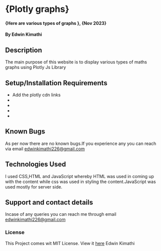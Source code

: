 # {Plotly graphs}
#### {Here are various types of graphs }, {Nov 2023}
#### By **Edwin Kimathi**
## Description
The main purpose of this website is to display various types of maths graphs using Plotly Js Library
## Setup/Installation Requirements
* Add the plotly cdn links
* 
* 
* 
* 
## Known Bugs
 As per now there are no known bugs.If you experience any you can reach via email edwinkimathi226@gmail.com
## Technologies Used
I used CSS,HTML and JavaScript whereby HTML was used in coming up with the content while css was used in styling the content.JavaScript was used mostly for server side.
## Support and contact details
Incase of any queries you can reach me through email edwinkimathi226@gmail.com
### License
This Project comes wit MIT License. View it <a href="https://github.com/edwinkim16/Plotly-Graphs/blob/gh-pages/License">here</a>
 Edwin Kimathi
  